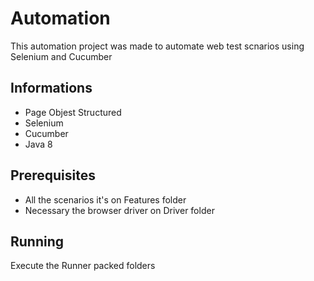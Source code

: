 # Automation

This automation project was made to automate web test scnarios using Selenium and Cucumber

## Informations
- Page Objest Structured
- Selenium
- Cucumber
- Java 8

## Prerequisites
- All the scenarios it's on Features folder
- Necessary the browser driver on Driver folder

## Running
Execute the Runner packed folders
